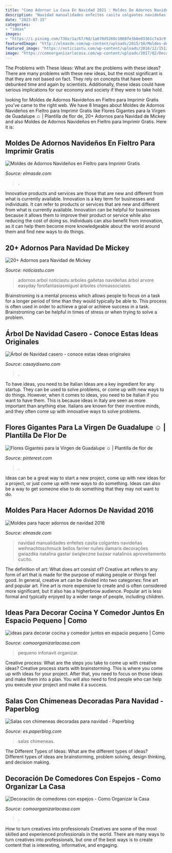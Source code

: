 ```yaml
---
title: "Como Adornar La Casa En Navidad 2021 : Moldes De Adornos Navideños En Fieltro Para Imprimir Gratis"
description: "Navidad manualidades enfeites casita colgantes navideñas weihnachtsschmuck bellos farrier nuñes damaris decorações gwiazdka natalina gastar świąteczne bazaar natalinos aproveitamento cucito"
date: "2023-07-15"
categories:
- "ideas"
images:
- "https://i.pinimg.com/736x/1a/67/0d/1a670d5260c1068fe3b8e03361c7a3c9.jpg"
featuredImage: "http://elmasde.com/wp-content/uploads/2015/10/Moldes-de-Adornos-Navideños-en-Fieltro-para-Imprimir-Gratis4.jpg"
featured_image: "https://noticiastu.com/wp-content/uploads/2016/12/1512869007488.jpg"
image: "https://comoorganizarlacasa.com/wp-content/uploads/2017/02/Decoración-de-comedores-con-espejos-26.jpg"
---
```



The Problems with These Ideas: What are the problems with these ideas?
There are many problems with these new ideas, but the most significant is that they are not based on fact. They rely on concepts that have been debunked time and again by scientists. Additionally, these ideas could have serious implications for our economy and society if they were to take hold.

	

		
looking for Moldes de Adornos Navideños en Fieltro para Imprimir Gratis you've came to the right web. We have 8 Images about Moldes de Adornos Navideños en Fieltro para Imprimir Gratis like Flores Gigantes para la Virgen de Guadalupe ☺ | Plantilla de flor de, 20+ Adornos para Navidad de Mickey and also Moldes de Adornos Navideños en Fieltro para Imprimir Gratis. Here it is:
		
    
## Moldes De Adornos Navideños En Fieltro Para Imprimir Gratis

<img loading=lazy src="http://elmasde.com/wp-content/uploads/2015/10/Moldes-de-Adornos-Navideños-en-Fieltro-para-Imprimir-Gratis4.jpg" onerror="this.onerror=null;this.src='https://tse4.mm.bing.net/th?id=OIP.EnIj1NLWsvIwwvgNGXpplQHaKf&amp;pid=15.1';" alt="Moldes de Adornos Navideños en Fieltro para Imprimir Gratis">

_Source: elmasde.com_

>. 

	

Innovative products and services are those that are new and different from what is currently available.
Innovation is a key term for businesses and individuals. It can refer to products or services that are new and different from what is currently available. Innovation can be helpful for businesses because it allows them to improve their product or service while also reducing the cost of doing so. Individuals can also benefit from innovation, as it can help them become more knowledgeable about the world around them and find new ways to do things.

    
## 20+ Adornos Para Navidad De Mickey

<img loading=lazy src="https://noticiastu.com/wp-content/uploads/2016/12/1512869007488.jpg" onerror="this.onerror=null;this.src='https://tse3.mm.bing.net/th?id=OIP.BDc17nMtFqCtqBTf_6_mEQHaJ3&amp;pid=15.1';" alt="20+ Adornos para Navidad de Mickey">

_Source: noticiastu.com_

>adornos arbol noticiastu arboles galletas navideñas árbol arvore easyday forofantasiasmiguel árboles chiroassociates. 

	

Brainstroming is a mental process which allows people to focus on a task for a longer period of time than they would typically be able to. This process is often used in order to achieve a goal or achieve success in a task. Brainstroming can be helpful in times of stress or when trying to solve a problem.

    
## Árbol De Navidad Casero - Conoce Estas Ideas Originales

<img loading=lazy src="https://casaydiseno.com/wp-content/uploads/2017/11/arbol-de-navidad-casero-blanco.jpg" onerror="this.onerror=null;this.src='https://tse1.mm.bing.net/th?id=OIP.xroJWjzH0QN1dmaodpGHxAHaJ3&amp;pid=15.1';" alt="Árbol de Navidad casero - conoce estas ideas originales">

_Source: casaydiseno.com_

>. 

	

To have ideas, you need to be Italian
Ideas are a key ingredient for any startup. They can be used to solve problems, or come up with new ways to do things. However, when it comes to ideas, you need to be Italian if you want to have them. This is because ideas in Italy are seen as more important than anything else. Italians are known for their inventive minds, and they often come up with innovative ways to solve problems.

    
## Flores Gigantes Para La Virgen De Guadalupe ☺ | Plantilla De Flor De

<img loading=lazy src="https://i.pinimg.com/736x/1a/67/0d/1a670d5260c1068fe3b8e03361c7a3c9.jpg" onerror="this.onerror=null;this.src='https://tse1.mm.bing.net/th?id=OIP.WS3LiMhx14lGH_9NTkHxmQHaNI&amp;pid=15.1';" alt="Flores Gigantes para la Virgen de Guadalupe ☺ | Plantilla de flor de">

_Source: pinterest.com_

>. 

	

Ideas can be a great way to start a new project, come up with new ideas for a project, or just come up with new ways to do something. Ideas can also be a way to get someone else to do something that they may not want to do.

    
## Moldes Para Hacer Adornos De Navidad 2016

<img loading=lazy src="http://elmasde.com/wp-content/uploads/2015/11/B3hHANo1Rbs.jpg" onerror="this.onerror=null;this.src='https://tse1.mm.bing.net/th?id=OIP.gR1B-YrZtmbfH0eyGonkdAHaJ3&amp;pid=15.1';" alt="Moldes para hacer adornos de navidad 2016">

_Source: elmasde.com_

>navidad manualidades enfeites casita colgantes navideñas weihnachtsschmuck bellos farrier nuñes damaris decorações gwiazdka natalina gastar świąteczne bazaar natalinos aproveitamento cucito. 

	

The definition of art: What does art consist of?
Creative art refers to any form of art that is made for the purpose of making people or things feel good. In general, creative art can be divided into two categories: fine art and popular art. Fine art is more expensive to create and is often considered more significant, but it also has a higherbrow audience. Popular art is less formal and typically enjoyed by a wider range of people, including children.

    
## Ideas Para Decorar Cocina Y Comedor Juntos En Espacio Pequeno | Como

<img loading=lazy src="https://comoorganizarlacasa.com/wp-content/uploads/2018/03/ideas-para-decorar-cocina-y-comedor-juntos-en-espacio-pequeno-768x512.jpg" onerror="this.onerror=null;this.src='https://tse2.mm.bing.net/th?id=OIP.iFoT0J9dA8fhWlpsw5b-igHaE8&amp;pid=15.1';" alt="ideas para decorar cocina y comedor juntos en espacio pequeno | Como">

_Source: comoorganizarlacasa.com_

>pequeno infonavit organizar. 

	

Creative process: What are the steps you take to come up with creative ideas?
Creative process starts with brainstorming. This is where you come up with ideas for your project. After that, you need to focus on those ideas and make them into a plan. You will also need to find people who can help you execute your project and make it a success.

    
## Salas Con Chimeneas Decoradas Para Navidad - Paperblog

<img loading=lazy src="https://m1.paperblog.com/i/232/2329547/salas-chimeneas-decoradas-navidad-L-A8JVqc.jpeg" onerror="this.onerror=null;this.src='https://tse4.mm.bing.net/th?id=OIP.8Y-O0u0ubvZa-bBAIpio-QAAAA&amp;pid=15.1';" alt="Salas con chimeneas decoradas para navidad - Paperblog">

_Source: es.paperblog.com_

>salas chimeneas. 

	

The Different Types of Ideas: What are the different types of ideas?
Different types of ideas are brainstorming, problem solving, design thinking, and decision making.

    
## Decoración De Comedores Con Espejos - Como Organizar La Casa

<img loading=lazy src="https://comoorganizarlacasa.com/wp-content/uploads/2017/02/Decoración-de-comedores-con-espejos-26.jpg" onerror="this.onerror=null;this.src='https://tse3.mm.bing.net/th?id=OIP.kL_jxTXlDnt88CKrhfY9RgHaLI&amp;pid=15.1';" alt="Decoración de comedores con espejos - Como Organizar la Casa">

_Source: comoorganizarlacasa.com_

>. 

	

How to turn creatives into professionals
Creatives are some of the most skilled and experienced professionals in the world. There are many ways to turn creatives into professionals, but one of the best ways is to create content that is interesting, informative, and engaging.


